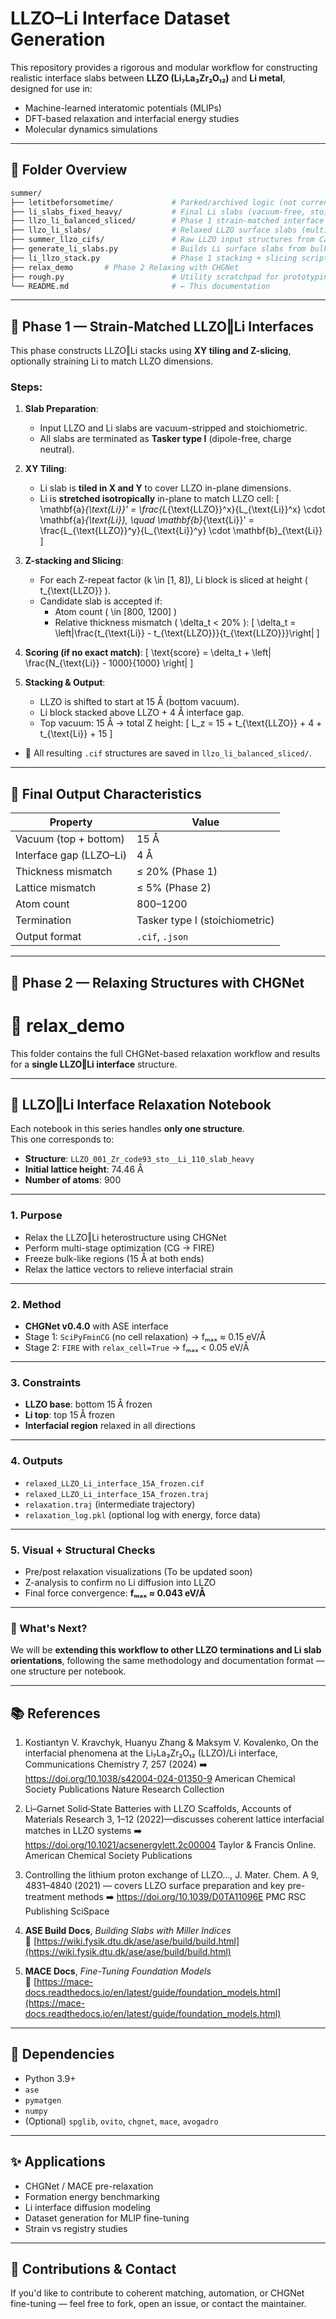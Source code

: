 # LLZO–Li Interface Dataset Generation

This repository provides a rigorous and modular workflow for constructing realistic interface slabs between **LLZO (Li₇La₃Zr₂O₁₂)** and **Li metal**, designed for use in:

- Machine-learned interatomic potentials (MLIPs)
- DFT-based relaxation and interfacial energy studies
- Molecular dynamics simulations

---

## 📁 Folder Overview

```bash
summer/
├── letitbeforsometime/             # Parked/archived logic (not currently in use)
├── li_slabs_fixed_heavy/           # Final Li slabs (vacuum-free, stoichiometric)
├── llzo_li_balanced_sliced/        # Phase 1 strain-matched interface structures
├── llzo_li_slabs/                  # Relaxed LLZO surface slabs (multiple facets)
├── summer_llzo_cifs/               # Raw LLZO input structures from Canepa et al. 2018 paper
├── generate_li_slabs.py            # Builds Li surface slabs from bulk
├── li_llzo_stack.py                # Phase 1 stacking + slicing script
├── relax_demo       # Phase 2 Relaxing with CHGNet
├── rough.py                        # Utility scratchpad for prototyping
└── README.md                       # ← This documentation
```

---

## 🧩 Phase 1 — Strain-Matched LLZO‖Li Interfaces

This phase constructs LLZO‖Li stacks using **XY tiling and Z-slicing**, optionally straining Li to match LLZO dimensions.

### Steps:
1. **Slab Preparation**:
   - Input LLZO and Li slabs are vacuum-stripped and stoichiometric.
   - All slabs are terminated as **Tasker type I** (dipole-free, charge neutral).

2. **XY Tiling**:
   - Li slab is **tiled in X and Y** to cover LLZO in-plane dimensions.
   - Li is **stretched isotropically** in-plane to match LLZO cell:
     \[
     \mathbf{a}_{\text{Li}}' = \frac{L_{\text{LLZO}}^x}{L_{\text{Li}}^x} \cdot \mathbf{a}_{\text{Li}}, \quad
     \mathbf{b}_{\text{Li}}' = \frac{L_{\text{LLZO}}^y}{L_{\text{Li}}^y} \cdot \mathbf{b}_{\text{Li}}
     \]

3. **Z-stacking and Slicing**:
   - For each Z-repeat factor \(k \in [1, 8]\), Li block is sliced at height \( t_{\text{LLZO}} \).
   - Candidate slab is accepted if:
     - Atom count \( \in [800, 1200] \)
     - Relative thickness mismatch \( \delta_t < 20\% \):
       \[
       \delta_t = \left|\frac{t_{\text{Li}} - t_{\text{LLZO}}}{t_{\text{LLZO}}}\right|
       \]

4. **Scoring (if no exact match)**:
   \[
   \text{score} = \delta_t + \left| \frac{N_{\text{Li}} - 1000}{1000} \right|
   \]

5. **Stacking & Output**:
   - LLZO is shifted to start at 15 Å (bottom vacuum).
   - Li block stacked above LLZO + 4 Å interface gap.
   - Top vacuum: 15 Å → total Z height:
     \[
     L_z = 15 + t_{\text{LLZO}} + 4 + t_{\text{Li}} + 15
     \]

- 📁 All resulting `.cif` structures are saved in `llzo_li_balanced_sliced/`.

---
## 📂 Final Output Characteristics

| Property               | Value                         |
|------------------------|-------------------------------|
| Vacuum (top + bottom)  | 15 Å                           |
| Interface gap (LLZO–Li)| 4 Å                            |
| Thickness mismatch     | ≤ 20% (Phase 1)               |
| Lattice mismatch       | ≤ 5% (Phase 2)                |
| Atom count             | 800–1200                      |
| Termination            | Tasker type I (stoichiometric)|
| Output format          | `.cif`, `.json`               |

---

## 🚧 Phase 2 — Relaxing Structures with CHGNet
# 📂 relax_demo

This folder contains the full CHGNet-based relaxation workflow and results for a **single LLZO‖Li interface** structure.

---

## 📘 LLZO‖Li Interface Relaxation Notebook

Each notebook in this series handles **only one structure**.  
This one corresponds to:

- **Structure**: `LLZO_001_Zr_code93_sto__Li_110_slab_heavy`
- **Initial lattice height**: 74.46 Å
- **Number of atoms**: 900

---

### 1. Purpose
- Relax the LLZO‖Li heterostructure using CHGNet
- Perform multi-stage optimization (CG → FIRE)
- Freeze bulk-like regions (15 Å at both ends)
- Relax the lattice vectors to relieve interfacial strain

---

### 2. Method
- **CHGNet v0.4.0** with ASE interface
- Stage 1: `SciPyFminCG` (no cell relaxation) → fₘₐₓ ≈ 0.15 eV/Å
- Stage 2: `FIRE` with `relax_cell=True` → fₘₐₓ < 0.05 eV/Å

---

### 3. Constraints
- **LLZO base**: bottom 15 Å frozen
- **Li top**: top 15 Å frozen
- **Interfacial region** relaxed in all directions

---

### 4. Outputs
- `relaxed_LLZO_Li_interface_15A_frozen.cif`
- `relaxed_LLZO_Li_interface_15A_frozen.traj`
- `relaxation.traj` (intermediate trajectory)
- `relaxation_log.pkl` (optional log with energy, force data)

---

### 5. Visual + Structural Checks
- Pre/post relaxation visualizations (To be updated soon)
- Z-analysis to confirm no Li diffusion into LLZO
- Final force convergence: **fₘₐₓ ≈ 0.043 eV/Å**

---

### 🧭 What's Next?

We will be **extending this workflow to other LLZO terminations and Li slab orientations**, following the same methodology and documentation format — one structure per notebook.

---

## 📚 References

1. Kostiantyn V. Kravchyk, Huanyu Zhang & Maksym V. Kovalenko, On the interfacial phenomena at the Li₇La₃Zr₂O₁₂ (LLZO)/Li interface, Communications Chemistry 7, 257 (2024)
➡️ https://doi.org/10.1038/s42004-024-01350-9 
American Chemical Society Publications Nature Research Collection

2. Li–Garnet Solid‑State Batteries with LLZO Scaffolds, Accounts of Materials Research 3, 1–12 (2022)—discusses coherent lattice interfacial matches in LLZO systems
➡️ https://doi.org/10.1021/acsenergylett.2c00004 
Taylor & Francis Online. American Chemical Society Publications

3. Controlling the lithium proton exchange of LLZO…, J. Mater. Chem. A 9, 4831–4840 (2021) — covers LLZO surface preparation and key pre-treatment methods
➡️ https://doi.org/10.1039/D0TA11096E 
PMC RSC Publishing SciSpace

4. **ASE Build Docs**, *Building Slabs with Miller Indices*  
   🔗 [https://wiki.fysik.dtu.dk/ase/ase/build/build.html](https://wiki.fysik.dtu.dk/ase/ase/build/build.html)

5. **MACE Docs**, *Fine-Tuning Foundation Models*  
   🔗 [https://mace-docs.readthedocs.io/en/latest/guide/foundation_models.html](https://mace-docs.readthedocs.io/en/latest/guide/foundation_models.html)

---

## 🔧 Dependencies

- Python 3.9+
- `ase`
- `pymatgen`
- `numpy`
- (Optional) `spglib`, `ovito`, `chgnet`, `mace`, `avogadro`

---

## ✨ Applications

- CHGNet / MACE pre-relaxation
- Formation energy benchmarking
- Li interface diffusion modeling
- Dataset generation for MLIP fine-tuning
- Strain vs registry studies

---

## 🙌 Contributions & Contact

If you'd like to contribute to coherent matching, automation, or CHGNet fine-tuning — feel free to fork, open an issue, or contact the maintainer.